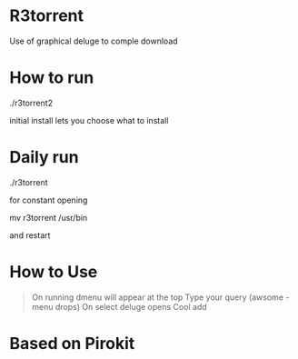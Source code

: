 # R3torrent

Use of graphical deluge to comple download

# How to run

./r3torrent2


initial install lets you choose what to install

# Daily run

./r3torrent

for constant opening

mv r3torrent /usr/bin

and restart

# How to Use

> On running dmenu will appear at the top
> Type your query (awsome - menu drops)
> On select deluge opens
> Cool add


# Based on Pirokit

